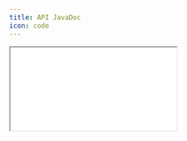 ```yaml
---
title: API JavaDoc
icon: code
---
```


<iframe class="content-viewer" src="/assets/javadoc/api-v2/index.html"/>

<style>
.content-viewer {
    width: 100%;
    height: 1000px;
}
</style>